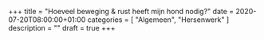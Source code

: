 +++
title =  "Hoeveel beweging & rust heeft mijn hond nodig?"
date = 2020-07-20T08:00:00+01:00
categories = [
    "Algemeen",
    "Hersenwerk"
]
description = ""
draft = true
+++

